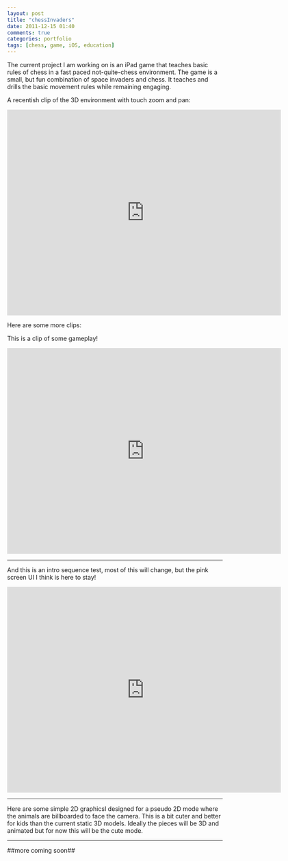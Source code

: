 ```yaml
---
layout: post
title: "chessInvaders"
date: 2011-12-15 01:40
comments: true
categories: portfolio 
tags: [chess, game, iOS, education]
---
```


The current project I am working on is an iPad game that teaches basic rules of chess in a fast paced not-quite-chess environment. The game is a small, but fun combination of space invaders and chess.  It teaches and drills the basic movement rules while remaining engaging.

A recentish clip of the 3D environment with touch zoom and pan:

<iframe id="3denv" width="640" height="480" src="http://www.youtube.com/embed/QnLySqbE1is?rel=0" frameborder="0" allowfullscreen></iframe>

<!--MORE-->

Here are some more clips:


This is a clip of some gameplay!

<iframe id="gameplay" width="640" height="480" src="http://www.youtube.com/embed/WUUwGmBc7w8?rel=0" frameborder="0" allowfullscreen></iframe>

----------

And this is an intro sequence test, most of this will change, but the pink screen UI I think is here to stay!

<iframe id="introtest" width="640" height="480" src="http://www.youtube.com/embed/MgGpyQhdSkQ?rel=0" frameborder="0" allowfullscreen></iframe>

----------

Here are some simple 2D graphicsI designed for a pseudo 2D mode where the animals are billboarded to face the camera. This is a bit cuter and better for kids than the current static 3D models. Ideally the pieces will be 3D and animated but for now this will be the cute mode. 

<div id="animalsgalleria"></div>
<script type="text/javascript">
jQuery('#animalsgalleria').galleria({
debug: false,
_toggleInfo: false,
width: 400,
picasa: 'useralbum:timofei/2DChessGraphics',
picasaOptions: {
        description: true,
}
});
</script>

-------------

##more coming soon##
